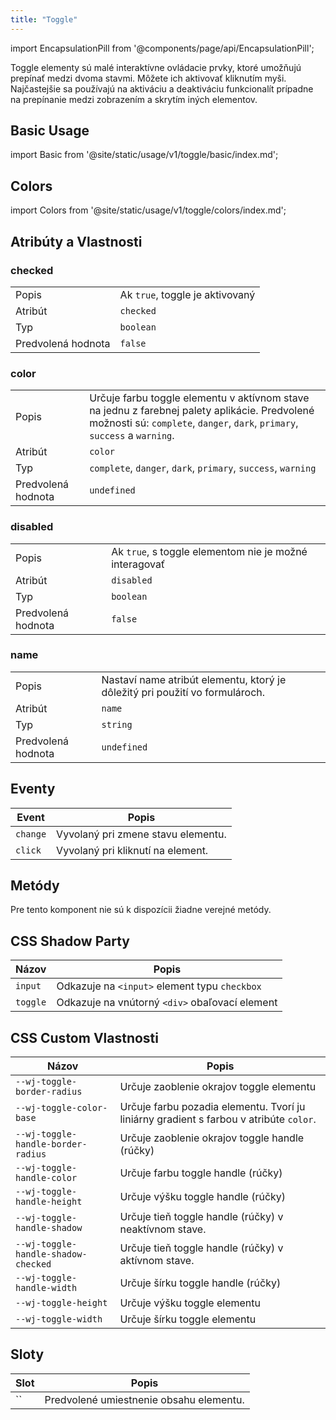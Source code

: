 ```yaml
---
title: "Toggle"
---
```


<head>
  <title>Toggle : Ovládací prvov, ktorý umožňuje prepínať medzi dvoma stavmi</title>
  <meta name="description" content="Toggle elementy sú malé interaktívne ovládacie prvky, ktoré umožňujú prepínať medzi dvoma stavmi. Môžete ich aktivovať kliknutím myši." />
</head>

import EncapsulationPill from '@components/page/api/EncapsulationPill';

<EncapsulationPill type="shadow" />

Toggle elementy sú malé interaktívne ovládacie prvky, ktoré umožňujú prepínať medzi dvoma stavmi. Môžete ich aktivovať kliknutím myši. Najčastejšie sa používajú na aktiváciu a deaktiváciu funkcionalít prípadne na prepínanie medzi zobrazením a skrytím iných elementov.

## Basic Usage

import Basic from '@site/static/usage/v1/toggle/basic/index.md';

<Basic />

## Colors

import Colors from '@site/static/usage/v1/toggle/colors/index.md';

<div className="large">
<Colors />
</div>

## Atribúty a Vlastnosti

### checked

|  |  |
| --- | --- |
| Popis | Ak `true`, toggle je aktivovaný |
| Atribút | `checked` |
| Typ | `boolean` |
| Predvolená hodnota | `false` |

### color

|  |  |
| --- | --- |
| Popis | Určuje farbu toggle elementu v aktívnom stave na jednu z farebnej palety aplikácie. Predvolené možnosti sú: `complete`, `danger`, `dark`, `primary`, `success` a `warning`. |
| Atribút | `color` |
| Typ | `complete`, `danger`, `dark`, `primary`, `success`, `warning` |
| Predvolená hodnota | `undefined` |


### disabled

|  |  |
| --- | --- |
| Popis | Ak `true`, s toggle elementom nie je možné interagovať |
| Atribút | `disabled` |
| Typ | `boolean` |
| Predvolená hodnota | `false` |

### name

|  |  |
| --- | --- |
| Popis | Nastaví name atribút elementu, ktorý je dôležitý pri použití vo formulároch. |
| Atribút | `name` |
| Typ | `string` |
| Predvolená hodnota | `undefined` |


## Eventy

| Event             | Popis                                  |
|-------------------|----------------------------------------|
| `change`          | Vyvolaný pri zmene stavu elementu.     |
| `click`           | Vyvolaný pri kliknutí na element.      |


## Metódy

Pre tento komponent nie sú k dispozícii žiadne verejné metódy.

## CSS Shadow Party

| Názov | Popis |
| --- | --- |
| `input` | Odkazuje na `<input>` element typu `checkbox` |
| `toggle` | Odkazuje na vnútorný `<div>` obaľovací element  |

## CSS Custom Vlastnosti

| Názov                                  | Popis       |
|----------------------------------------|-------------|
| `--wj-toggle-border-radius`            | Určuje zaoblenie okrajov toggle elementu |
| `--wj-toggle-color-base`               | Určuje farbu pozadia elementu. Tvorí ju liniárny gradient s farbou v atribúte `color`. |
| `--wj-toggle-handle-border-radius`     | Určuje zaoblenie okrajov toggle handle (rúčky) |
| `--wj-toggle-handle-color`             | Určuje farbu toggle handle (rúčky) |
| `--wj-toggle-handle-height`            | Určuje výšku toggle handle (rúčky) |
| `--wj-toggle-handle-shadow`            | Určuje tieň toggle handle (rúčky) v neaktívnom stave. |
| `--wj-toggle-handle-shadow-checked`    | Určuje tieň toggle handle (rúčky) v aktívnom stave. |
| `--wj-toggle-handle-width`             | Určuje šírku toggle handle (rúčky) |
| `--wj-toggle-height`                   | Určuje výšku toggle elementu |
| `--wj-toggle-width`                    | Určuje šírku toggle elementu |


## Sloty

| Slot | Popis |
| --- | --- |
| `` | Predvolené umiestnenie obsahu elementu. |

